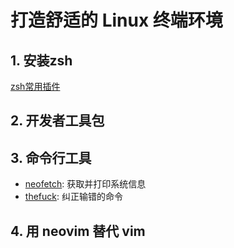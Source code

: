 # 打造舒适的 Linux 终端环境

## 1. 安装zsh

   [zsh常用插件](./zsh常用插件.md)

## 2. 开发者工具包

## 3. 命令行工具
   - [neofetch](https://github.com/dylanaraps/neofetch): 获取并打印系统信息
   - [thefuck](https://github.com/nvbn/thefuck): 纠正输错的命令

## 4. 用 neovim 替代 vim
